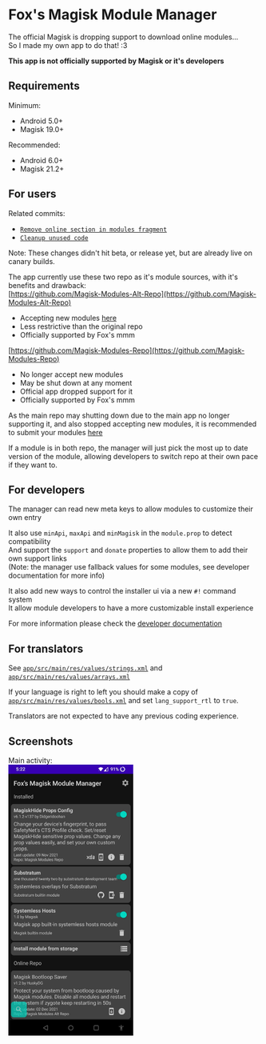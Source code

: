# Fox's Magisk Module Manager

The official Magisk is dropping support to download online modules...  
So I made my own app to do that! :3

**This app is not officially supported by Magisk or it's developers**

## Requirements

Minimum:
- Android 5.0+
- Magisk 19.0+

Recommended:
- Android 6.0+
- Magisk 21.2+

## For users

Related commits:  
- [`Remove online section in modules fragment`](https://github.com/topjohnwu/Magisk/commit/f5c982355a2e3380b2b64af4b0caa8f4f7cf9157)
- [`Cleanup unused code`](https://github.com/topjohnwu/Magisk/commit/8d59caf635591eb23813d75601039bb138f5716b)

Note: These changes didn't hit beta, or release yet, but are already live on canary builds.

The app currently use these two repo as it's module sources, with it's benefits and drawback:  
[https://github.com/Magisk-Modules-Alt-Repo](https://github.com/Magisk-Modules-Alt-Repo)  
- Accepting new modules [here](https://github.com/Magisk-Modules-Alt-Repo/submission)
- Less restrictive than the original repo
- Officially supported by Fox's mmm  

[https://github.com/Magisk-Modules-Repo](https://github.com/Magisk-Modules-Repo)  
- No longer accept new modules
- May be shut down at any moment
- Official app dropped support for it
- Officially supported by Fox's mmm

As the main repo may shutting down due to the main app no longer supporting it, 
and also stopped accepting new modules, it is recommended to submit your modules
[here](https://github.com/Magisk-Modules-Alt-Repo/submission)

If a module is in both repo, the manager will just pick the most up to date version of the module,
allowing developers to switch repo at their own pace if they want to.

## For developers

The manager can read new meta keys to allow modules to customize their own entry

It also use `minApi`, `maxApi` and `minMagisk` in the `module.prop` to detect compatibility  
And support the `support` and `donate` properties to allow them to add their own support links  
(Note: the manager use fallback values for some modules, see developer documentation for more info)

It also add new ways to control the installer ui via a new `#!` command system  
It allow module developers to have a more customizable install experience

For more information please check the [developer documentation](DEVELOPERS.md)

## For translators
See [`app/src/main/res/values/strings.xml`](https://github.com/Fox2Code/FoxMagiskModuleManager/blob/master/app/src/main/res/values/strings.xml)
and [`app/src/main/res/values/arrays.xml`](https://github.com/Fox2Code/FoxMagiskModuleManager/blob/master/app/src/main/res/values/arrays.xml)

If your language is right to left you should make a copy of [`app/src/main/res/values/bools.xml`](https://github.com/Fox2Code/FoxMagiskModuleManager/blob/master/app/src/main/res/values/bools.xml)
and set `lang_support_rtl` to `true`.

Translators are not expected to have any previous coding experience.

## Screenshots

Main activity:  
[<img src="screenshot.jpg" width="250"/>](screenshot.jpg)
